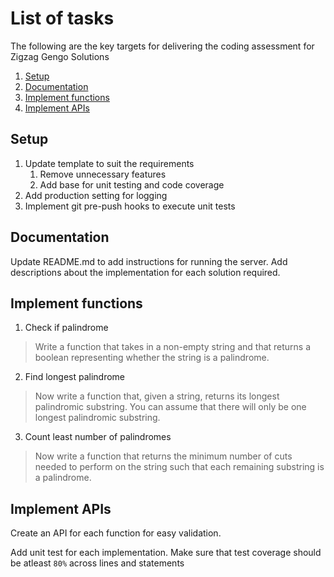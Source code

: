 # List of tasks

The following are the key targets for delivering the coding assessment for Zigzag Gengo Solutions

1. [Setup](#setup)
2. [Documentation](#documentation)
3. [Implement functions](#implement-functions)
4. [Implement APIs](#implement-apis)

## Setup

1. Update template to suit the requirements
    1. Remove unnecessary features
    2. Add base for unit testing and code coverage
2. Add production setting for logging
3. Implement git pre-push hooks to execute unit tests

## Documentation

Update README.md to add instructions for running the server. Add descriptions about the implementation for each solution required.

## Implement functions

1. Check if palindrome
  > Write a function that takes in a non-empty string and that returns a boolean representing whether the string is a palindrome.
2. Find longest palindrome
  > Now write a function that, given a string, returns its longest palindromic substring. You can assume that there will only be one longest palindromic substring.
3. Count least number of palindromes
  > Now write a function that returns the minimum number of cuts needed to perform on the string such that each remaining substring is a palindrome.

## Implement APIs

Create an API for each function for easy validation.

Add unit test for each implementation. Make sure that test coverage should be atleast `80%` across lines and statements
